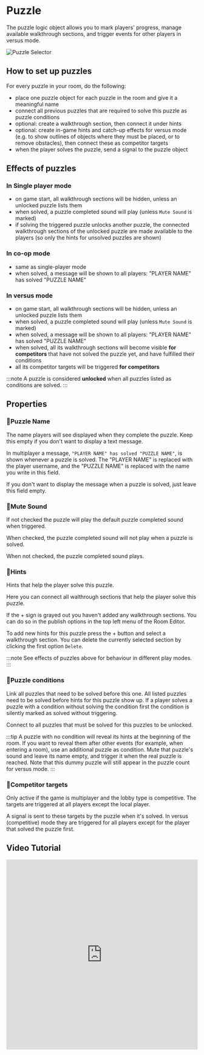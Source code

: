 # Puzzle

The puzzle logic object allows you to mark players' progress, manage available walkthrough sections, and trigger events for other players in versus mode.

![Puzzle Selector](./img/Puzzle-Selector.png)

## How to set up puzzles

For every puzzle in your room, do the following:
- place one puzzle object for each puzzle in the room and give it a meaningful name
- connect all previous puzzles that are required to solve this puzzle as puzzle conditions
- optional: create a walkthrough section, then connect it under hints
- optional: create in-game hints and catch-up effects for versus mode (e.g. to show outlines of objects where they must be placed, or to remove obstacles), then connect these as competitor targets
- when the player solves the puzzle, send a signal to the puzzle object

## Effects of puzzles
### In Single player mode

- on game start, all walkthrough sections will be hidden, unless an unlocked puzzle lists them
- when solved, a puzzle completed sound will play (unless `Mute Sound` is marked)
- if solving the triggered puzzle unlocks another puzzle, the connected walkthrough sections of the unlocked puzzle are made available to the players (so only the hints for unsolved puzzles are shown)

### In co-op mode
- same as single-player mode
- when solved, a message will be shown to all players: "PLAYER NAME" has solved "PUZZLE NAME"

### In versus mode
- on game start, all walkthrough sections will be hidden, unless an unlocked puzzle lists them
- when solved, a puzzle completed sound will play (unless `Mute Sound` is marked)
- when solved, a message will be shown to all players: "PLAYER NAME" has solved "PUZZLE NAME"
- when solved, all its walkthrough sections will become visible **for competitors** that have not solved the puzzle yet, and have fulfilled their conditions
- all its competitor targets will be triggered **for competitors**

:::note
A puzzle is considered <b>unlocked</b> when all puzzles listed as conditions are solved.
:::

## Properties

### :small_orange_diamond:Puzzle Name

<div className="highlight-div">
The name players will see displayed when they complete the puzzle. Keep this empty if you don't want to display a text message.
</div>

In multiplayer a message, `"PLAYER NAME" has solved "PUZZLE NAME"`, is shown whenever a puzzle is solved. The "PLAYER NAME" is replaced with the player username, and the "PUZZLE NAME" is replaced with the name you write in this field.

If you don't want to display the message when a puzzle is solved, just leave this field empty.

### :small_orange_diamond:Mute Sound

<div className="highlight-div">
If not checked the puzzle will play the default puzzle completed sound when triggered.
</div>

When checked, the puzzle completed sound will not play when a puzzle is solved.

When not checked, the puzzle completed sound plays.

### :small_orange_diamond:Hints

<div className="highlight-div">
Hints that help the player solve this puzzle.
</div>

Here you can connect all walthrough sections that help the player solve this puzzle. 

If the + sign is grayed out you haven't added any walkthrough sections. You can do so in the publish options in the top left menu of the Room Editor.

To add new hints for this puzzle press the + button and select a walkthrough section. You can delete the currently selected section by clicking the first option `Delete`.

:::note
See effects of puzzles above for behaviour in different play modes.
:::


### :small_orange_diamond:Puzzle conditions

<div className="highlight-div">
Link all puzzles that need to be solved before this one. All listed puzzles need to be solved before hints for this puzzle show up. If a player solves a puzzle with a condition without solving the condition first the condition is silently marked as solved without triggering.
</div>

Connect to all puzzles that must be solved for this puzzles to be unlocked.

:::tip
A puzzle with no condition will reveal its hints at the beginning of the room. If you want to reveal them after other events (for example, when entering a room), use an additional puzzle as condition. Mute that puzzle's sound and leave its name empty, and trigger it when the real puzzle is reached.
Note that this dummy puzzle will still appear in the puzzle count for versus mode.
:::

### :small_orange_diamond:Competitor targets

<div className="highlight-div">
Only active if the game is multiplayer and the lobby type is competitive. The targets are triggered at all players except the local player.
</div>

A signal is sent to these targets by the puzzle when it's solved. In versus (competitive) mode they are triggered for all players except for the player that solved the puzzle first.

## Video Tutorial

<iframe width="100%" height="500" src="https://www.youtube.com/embed/-zElYyd9wD4?si=hMuYgBTmGzisnL3v" title="YouTube video player" frameborder="0" allow="accelerometer; autoplay; clipboard-write; encrypted-media; gyroscope; picture-in-picture; web-share" allowfullscreen></iframe>
